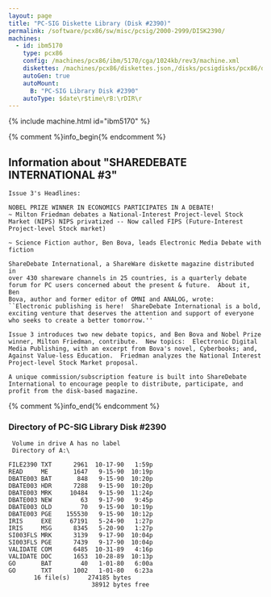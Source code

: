 ```yaml
---
layout: page
title: "PC-SIG Diskette Library (Disk #2390)"
permalink: /software/pcx86/sw/misc/pcsig/2000-2999/DISK2390/
machines:
  - id: ibm5170
    type: pcx86
    config: /machines/pcx86/ibm/5170/cga/1024kb/rev3/machine.xml
    diskettes: /machines/pcx86/diskettes.json,/disks/pcsigdisks/pcx86/diskettes.json
    autoGen: true
    autoMount:
      B: "PC-SIG Library Disk #2390"
    autoType: $date\r$time\rB:\rDIR\r
---
```


{% include machine.html id="ibm5170" %}

{% comment %}info_begin{% endcomment %}

## Information about "SHAREDEBATE INTERNATIONAL #3"

    Issue 3's Headlines:
    
    NOBEL PRIZE WINNER IN ECONOMICS PARTICIPATES IN A DEBATE!
    ~ Milton Friedman debates a National-Interest Project-level Stock
    Market (NIPS) NIPS privatized -- Now called FIPS (Future-Interest
    Project-level Stock market)
    
    ~ Science Fiction author, Ben Bova, leads Electronic Media Debate with
    fiction
    
    ShareDebate International, a ShareWare diskette magazine distributed in
    over 430 shareware channels in 25 countries, is a quarterly debate
    forum for PC users concerned about the present & future.  About it, Ben
    Bova, author and former editor of OMNI and ANALOG, wrote:
    ``Electronic publishing is here!  ShareDebate International is a bold,
    exciting venture that deserves the attention and support of everyone
    who seeks to create a better tomorrow.''
    
    Issue 3 introduces two new debate topics, and Ben Bova and Nobel Prize
    winner, Milton Friedman, contribute.  New topics:  Electronic Digital
    Media Publishing, with an excerpt from Bova's novel, Cyberbooks; and,
    Against Value-less Education.  Friedman analyzes the National Interest
    Project-level Stock Market proposal.
    
    A unique commission/subscription feature is built into ShareDebate
    International to encourage people to distribute, participate, and
    profit from the disk-based magazine.
{% comment %}info_end{% endcomment %}


### Directory of PC-SIG Library Disk #2390

     Volume in drive A has no label
     Directory of A:\

    FILE2390 TXT      2961  10-17-90   1:59p
    READ     ME       1647   9-15-90  10:19p
    DBATE003 BAT       848   9-15-90  10:20p
    DBATE003 HDR      7288   9-15-90  10:20p
    DBATE003 MRK     10484   9-15-90  11:24p
    DBATE003 NEW        63   9-17-90   9:45p
    DBATE003 OLD        70   9-15-90  10:19p
    DBATE003 PGE    155530   9-15-90  10:12p
    IRIS     EXE     67191   5-24-90   1:27p
    IRIS     MSG      8345   5-20-90   1:27p
    SI003FLS MRK      3139   9-17-90  10:04p
    SI003FLS PGE      7439   9-17-90  10:04p
    VALIDATE COM      6485  10-31-89   4:16p
    VALIDATE DOC      1653  10-28-89  10:13p
    GO       BAT        40   1-01-80   6:00a
    GO       TXT      1002   1-01-80   6:23a
           16 file(s)     274185 bytes
                           38912 bytes free
